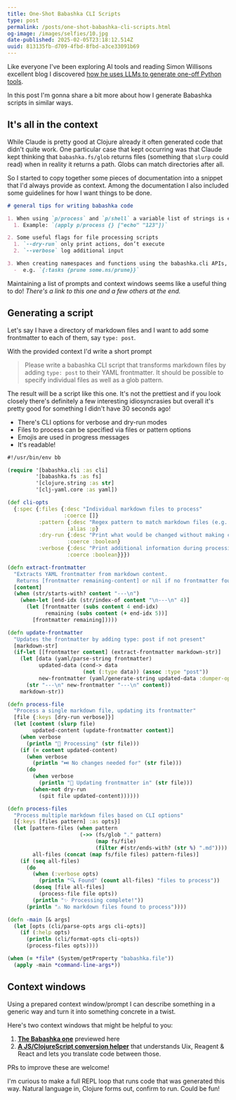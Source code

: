 ```yaml
---
title: One-Shot Babashka CLI Scripts
type: post
permalink: /posts/one-shot-babashka-cli-scripts.html
og-image: /images/selfies/10.jpg
date-published: 2025-02-05T23:18:12.514Z
uuid: 813135fb-d709-4fbd-8fbd-a3ce33091b69
---
```

Like everyone I've been exploring AI tools and reading Simon Willisons excellent blog I discovered [how he uses LLMs to generate one-off Python tools](https://simonwillison.net/2024/Dec/19/one-shot-python-tools/).

In this post I'm gonna share a bit more about how I generate Babashka scripts in similar ways.

## It's all in the context

While Claude is pretty good at Clojure already it often generated code that didn't quite work. One particular case that kept occurring was that Claude kept thinking that `babashka.fs/glob` returns files (something that `slurp` could read) when in reality it returns a path. Globs can match directories after all.

So I started to copy together some pieces of documentation into a snippet that I'd always provide as context. Among the documentation I also included some guidelines for how I want things to be done.

```md
# general tips for writing babashka code

1. When using `p/process` and `p/shell` a variable list of strings is expected at the end. When creating the command using a vector or similar, be sure to use `apply` so that the vector is unwrapped
  1. Example: `(apply p/process {} ["echo" "123"])`

2. Some useful flags for file processing scripts
  1. `--dry-run` only print actions, don’t execute
  2. `--verbose` log additional input

3. When creating namespaces and functions using the babashka.cli APIs, it is useful to alias them into your `bb.edn` file so that they can used as a shorter command
  -  e.g. `{:tasks {prune some.ns/prune}}`
```

Maintaining a list of prompts and context windows seems like a useful thing to do! *There's a link to this one and a few others at the end.*

## Generating a script

Let's say I have a directory of markdown files and I want to add some frontmatter to each of them, say `type: post`.

With the provided context I'd write a short prompt

> Please write a babashka CLI script that transforms markdown files by adding `type: post` to their YAML frontmatter. It should be possible to specify individual files as well as a glob pattern.

The result will be a script like this one. It's not the prettiest and if you look closely there's definitely a few interesting idiosyncrasies but overall it's pretty good for something I didn't have 30 seconds ago!

- There's CLI options for verbose and dry-run modes
- Files to process can be specified via files or pattern options
- Emojis are used in progress messages 
- It's readable!


```clojure
#!/usr/bin/env bb

(require '[babashka.cli :as cli]
         '[babashka.fs :as fs]
         '[clojure.string :as str]
         '[clj-yaml.core :as yaml])

(def cli-opts
  {:spec {:files {:desc "Individual markdown files to process"
                  :coerce []}
          :pattern {:desc "Regex pattern to match markdown files (e.g. \"posts/*.md\")"
                   :alias :p}
          :dry-run {:desc "Print what would be changed without making changes"
                   :coerce :boolean}
          :verbose {:desc "Print additional information during processing"
                   :coerce :boolean}}})

(defn extract-frontmatter
  "Extracts YAML frontmatter from markdown content.
   Returns [frontmatter remaining-content] or nil if no frontmatter found."
  [content]
  (when (str/starts-with? content "---\n")
    (when-let [end-idx (str/index-of content "\n---\n" 4)]
      (let [frontmatter (subs content 4 end-idx)
            remaining (subs content (+ end-idx 5))]
        [frontmatter remaining]))))

(defn update-frontmatter
  "Updates the frontmatter by adding type: post if not present"
  [markdown-str]
  (if-let [[frontmatter content] (extract-frontmatter markdown-str)]
    (let [data (yaml/parse-string frontmatter)
          updated-data (cond-> data
                        (not (:type data)) (assoc :type "post"))
          new-frontmatter (yaml/generate-string updated-data :dumper-options {:flow-style :block})]
      (str "---\n" new-frontmatter "---\n" content))
    markdown-str))

(defn process-file
  "Process a single markdown file, updating its frontmatter"
  [file {:keys [dry-run verbose]}]
  (let [content (slurp file)
        updated-content (update-frontmatter content)]
    (when verbose
      (println "📝 Processing" (str file)))
    (if (= content updated-content)
      (when verbose
        (println "⏭️ No changes needed for" (str file)))
      (do
        (when verbose
          (println "🔄 Updating frontmatter in" (str file)))
        (when-not dry-run
          (spit file updated-content))))))

(defn process-files
  "Process multiple markdown files based on CLI options"
  [{:keys [files pattern] :as opts}]
  (let [pattern-files (when pattern
                       (->> (fs/glob "." pattern)
                            (map fs/file)
                            (filter #(str/ends-with? (str %) ".md"))))
        all-files (concat (map fs/file files) pattern-files)]
    (if (seq all-files)
      (do
        (when (:verbose opts)
          (println "🔍 Found" (count all-files) "files to process"))
        (doseq [file all-files]
          (process-file file opts))
        (println "✨ Processing complete!"))
      (println "⚠️ No markdown files found to process"))))

(defn -main [& args]
  (let [opts (cli/parse-opts args cli-opts)]
    (if (:help opts)
      (println (cli/format-opts cli-opts))
      (process-files opts))))

(when (= *file* (System/getProperty "babashka.file"))
  (apply -main *command-line-args*))
```

## Context windows

Using a prepared context window/prompt I can describe something in a generic way and turn it into something concrete in a twist.

Here's two context windows that might be helpful to you:

1. [**The Babashka one**](https://github.com/ctxs-ai/ctxs.ai/blob/main/contexts/martinklepsch/babashka.md) previewed here
1. [**A JS/ClojureScript conversion helper**](https://github.com/ctxs-ai/ctxs.ai/blob/main/contexts/martinklepsch/js-cljs-conv.md) that understands Uix, Reagent & React and lets you translate code between those.

PRs to improve these are welcome!

I'm curious to make a full REPL loop that runs code that was generated this way. Natural language in, Clojure forms out, confirm to run. Could be fun!